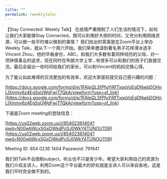 ```yaml
---
title: ""
permalink: /weeklytalk/
---
```


【Stay Connected: Weekly Talk】 在疫情严重限制了人们生活的情况下，如何让我们大家能够Stay Connected，既可以利用好大把的时间，又充分利用网络资源，可以做一些平时难以做到的事情？ 我们给出的答案是在Zoom平台上举办Weekly Talk，就从下一个周六开始。我们荣幸邀请到著名男子花样滑冰选手Vincent Zhou，他的华裔身份，ABC，和我们大多数有着同样经历的父母，对一项钟情事业的追求，现在同时在布朗大学上学...有很多可以和我们的孩子们直接交流。最后会留出一些时间给我们的家长，可以和Vincent的妈妈交换心得。

为了能让如此难得的交流更加的有效率，欢迎大家提前提交自己感兴趣的问题：

[https://docs.google.com/forms/d/e/1FAIpQLSfPfuYiRfTxqsVoEgDNwbDOHnLIXmmv6z4EgSsUWgFwjT7QkA/viewform?usp=sf_link](https://docs.google.com/forms/d/e/1FAIpQLSfPfuYiRfTxqsVoEgDNwbDOHnLIXmmv6z4EgSsUWgFwjT7QkA/viewform?usp=sf_link)

下面是Zoom meeting的登陆信息：

[https://us02web.zoom.us/j/85402361404?pwd=N00wbWcxSGxDWkdPc0J0WkY4TUNOUT09](https://us02web.zoom.us/j/85402361404?pwd=N00wbWcxSGxDWkdPc0J0WkY4TUNOUT09)

Meeting ID: 854 0236 1404
Password: 791641

我们的Talk不会限制subject，听众也不只是青少年。希望大家利用自己的资源为我们介绍主讲人，利用Zoom这个平台最大的好处就是主讲人可以来自各地，这是我们平时完全做不到的。
